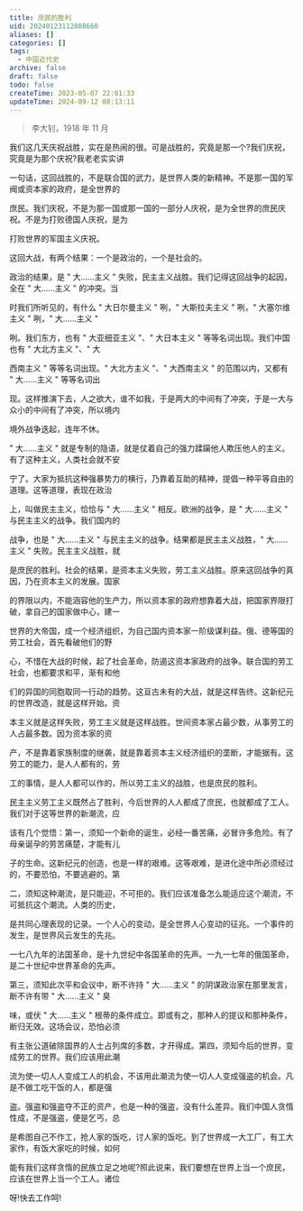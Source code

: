 ```yaml
---
title: 庶民的胜利
uid: 20240123112808660
aliases: []
categories: []
tags:
  - 中国近代史
archive: false
draft: false
todo: false
createTime: 2023-05-07 22:01:33
updateTime: 2024-09-12 08:13:11
---
```


> 李大钊，1918 年 11 月

我们这几天庆祝战胜，实在是热闹的很。可是战胜的，究竟是那一个?我们庆祝，究竟是为那个庆祝?我老老实实讲

一句话，这回战胜的，不是联合国的武力，是世界人类的新精神。不是那一国的军阀或资本家的政府，是全世界的

庶民。我们庆祝，不是为那一国或那一国的一部分人庆祝，是为全世界的庶民庆祝。不是为打败德国人庆祝，是为

打败世界的军国主义庆祝。

这回大战，有两个结果：一个是政治的，一个是社会的。

政治的结果，是 " 大……主义 " 失败，民主主义战胜。我们记得这回战争的起因，全在 " 大……主义 " 的冲突。当

时我们所听见的，有什么 " 大日尔曼主义 " 咧，" 大斯拉夫主义 " 咧，" 大塞尔维主义 " 咧，" 大……主义 "

咧。我们东方，也有 " 大亚细亚主义 "、" 大日本主义 " 等等名词出现。我们中国也有 " 大北方主义 "、" 大

西南主义 " 等等名词出现。" 大北方主义 "、" 大西南主义 " 的范围以内，又都有 " 大……主义 " 等等名词出

现。这样推演下去，人之欲大，谁不如我，于是两大的中间有了冲突，于是一大与众小的中间有了冲突，所以境内

境外战争迭起，连年不休。

" 大……主义 " 就是专制的隐语，就是仗着自己的强力蹂躏他人欺压他人的主义。有了这种主义，人类社会就不安

宁了。大家为抵抗这种强暴势力的横行，乃靠着互助的精神，提倡一种平等自由的道理。这等道理，表现在政治

上，叫做民主主义，恰恰与 " 大……主义 " 相反。欧洲的战争，是 " 大……主义 " 与民主主义的战争。我们国内的

战争，也是 " 大……主义 " 与民主主义的战争。结果都是民主主义战胜，" 大……主义 " 失败。民主主义战胜，就

是庶民的胜利。社会的结果，是资本主义失败，劳工主义战胜。原来这回战争的真因，乃在资本主义的发展。国家

的界限以内，不能涵容他的生产力，所以资本家的政府想靠着大战，把国家界限打破，拿自己的国家做中心，建一

世界的大帝国，成一个经济组织，为自己国内资本家一阶级谋利益。俄、德等国的劳工社会，首先看破他们的野

心，不惜在大战的时候，起了社会革命，防遏这资本家政府的战争。联合国的劳工社会，也都要求和平，渐有和他

们的异国的同胞取同一行动的趋势。这亘古未有的大战，就是这样告终。这新纪元的世界改造，就是这样开始。资

本主义就是这样失败，劳工主义就是这样战胜。世间资本家占最少数，从事劳工的人占最多数。因为资本家的资

产，不是靠着家族制度的继袭，就是靠着资本主义经济组织的垄断，才能据有。这劳工的能力，是人人都有的，劳

工的事情，是人人都可以作的，所以劳工主义的战胜，也是庶民的胜利。

民主主义劳工主义既然占了胜利，今后世界的人人都成了庶民，也就都成了工人。我们对于这等世界的新潮流，应

该有几个觉悟：第一，须知一个新命的诞生，必经一番苦痛，必冒许多危险。有了母亲诞孕的劳苦痛楚，才能有儿

子的生命。这新纪元的创造，也是一样的艰难。这等艰难，是进化途中所必须经过的，不要恐怕，不要逃避的。第

二，须知这种潮流，是只能迎，不可拒的。我们应该准备怎么能适应这个潮流，不可抵抗这个潮流。人类的历史，

是共同心理表现的记录。一个人心的变动，是全世界人心变动的征兆。一个事件的发生，是世界风云发生的先兆。

一七八九年的法国革命，是十九世纪中各国革命的先声。一九一七年的俄国革命，是二十世纪中世界革命的先声。

第三，须知此次平和会议中，断不许持 " 大……主义 " 的阴谋政治家在那里发言，断不许有带 " 大……主义 " 臭

味，或伏 " 大……主义 " 根蒂的条件成立。即或有之，那种人的提议和那种条件，断归无效。这场会议，恐怕必须

有主张公道破除国界的人士占列席的多数，才开得成。第四，须知今后的世界，变成劳工的世界。我们应该用此潮

流为使一切人人变成工人的机会，不该用此潮流为使一切人人变成强盗的机会。凡是不做工吃干饭的人，都是强

盗。强盗和强盗夺不正的资产，也是一种的强盗，没有什么差异。我们中国人贪惰性成，不是强盗，便是乞丐，总

是希图自己不作工，抢人家的饭吃，讨人家的饭吃。到了世界成一大工厂，有工大家作，有饭大家吃的时候，如何

能有我们这样贪惰的民族立足之地呢?照此说来，我们要想在世界上当一个庶民，应该在世界上当一个工人。诸位

呀!快去工作呵!
